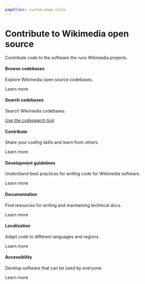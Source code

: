 ```yaml
---
pageClass: custom-page-class
---
```


# Contribute to Wikimedia open source

Contribute code to the software the runs Wikimedia projects.

<div class="contentsection">

<div class="contentbox">
<h4>Browse codebases</h4>
<div>
<p>Explore Wikimedia open source codebases.</p>
<p>Learn more</p>
</div></div>

<div class="contentbox">
<h4>Search codebases</h4>
<div>
<p>Search Wikimedia codebases.</p>
<p><a href="https://codesearch.wmcloud.org/search" target="_blank" rel="noopener noreferrer">Use the codesearch tool</a></p>
</div></div>

<div class="contentbox">
<h4>Contribute</h4>
<div>
<p>Share your coding skills and learn from others.</p>
<p>Learn more</p>
</div></div>

<div class="contentbox">
<h4>Development guidelines</h4>
<div>
<p>Understand best practices for writing code for Wikimedia software.</p>
<p>Learn more</p>
</div></div>

<div class="contentbox">
<h4>Documentation</h4>
<div>
<p>Find resources for writing and maintaining technical docs.</p>
<p>Learn more</p>
</div></div>

<div class="contentbox">
<h4>Localization</h4>
<div>
<p>Adapt code to different languages and regions.</p>
<p>Learn more</p>
</div></div>

<div class="contentbox">
<h4>Accessibility</h4>
<div>
<p>Develop software that can be used by everyone.</p>
<p>Learn more</p>
</div></div>

</div>
